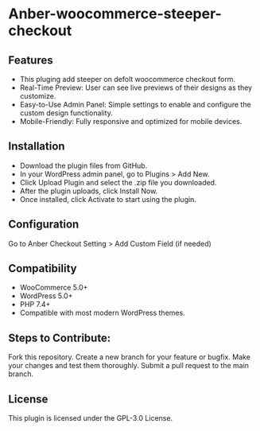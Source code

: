 # Anber-woocommerce-steeper-checkout

## Features
* This pluging add steeper on defolt woocommerce checkout form.
* Real-Time Preview: User can see live previews of their designs as they customize.
* Easy-to-Use Admin Panel: Simple settings to enable and configure the custom design functionality.
* Mobile-Friendly: Fully responsive and optimized for mobile devices.

## Installation
* Download the plugin files from GitHub.
* In your WordPress admin panel, go to Plugins > Add New.
* Click Upload Plugin and select the .zip file you downloaded.
* After the plugin uploads, click Install Now.
* Once installed, click Activate to start using the plugin.

## Configuration
Go to Anber Checkout Setting > Add Custom Field (if needed) 

## Compatibility
* WooCommerce 5.0+ 
* WordPress 5.0+ 
* PHP 7.4+ 
* Compatible with most modern WordPress themes.

## Steps to Contribute:
Fork this repository. Create a new branch for your feature or bugfix. Make your changes and test them thoroughly. Submit a pull request to the main branch.

## License
This plugin is licensed under the GPL-3.0 License.
 
